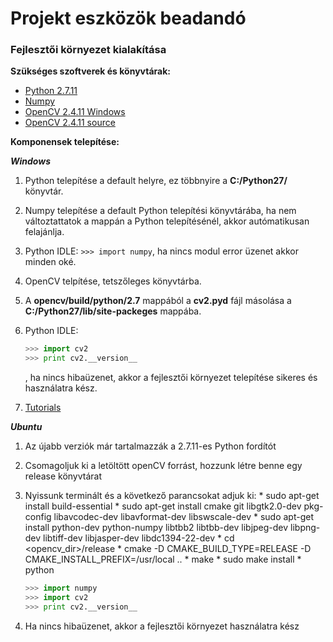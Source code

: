 # Projekt eszközök beadandó
### Fejlesztői környezet kialakítása
**Szükséges szoftverek és könyvtárak:**

  * [Python 2.7.11](https://www.python.org/downloads/release/python-2711/)
  * [Numpy](https://sourceforge.net/projects/numpy/files/NumPy/)
  * [OpenCV 2.4.11 Windows](https://sourceforge.net/projects/opencvlibrary/files/opencv-win/2.4.11/)
  * [OpenCV 2.4.11 source](https://github.com/Itseez/opencv/archive/2.4.11.zip)
    
**Komponensek telepítése:**

***Windows***

  1. Python telepítése a default helyre, ez többnyire a **C:/Python27/** könyvtár.
  2. Numpy telepítése a default Python telepítési könyvtárába, ha nem változtattatok a mappán a Python telepítésénél, akkor autómatikusan felajánlja.
  3. Python IDLE: `>>> import numpy`, ha nincs modul error üzenet akkor minden oké.
  4. OpenCV telpítése, tetszőleges könyvtárba.
  5. A **opencv/build/python/2.7** mappából a **cv2.pyd** fájl másolása a **C:/Python27/lib/site-packeges** mappába.
  6. Python IDLE: 
  
      ```python
      >>> import cv2
      >>> print cv2.__version__
      ```
      , ha nincs hibaüzenet, akkor a fejlesztői környezet telepítése sikeres és használatra kész.
  7. [Tutorials](http://docs.opencv.org/2.4/doc/tutorials/tutorials.html)

***Ubuntu***

  1. Az újabb verziók már tartalmazzák a 2.7.11-es Python fordítót
  2. Csomagoljuk ki a letöltött openCV forrást, hozzunk létre benne egy release könyvtárat
  3. Nyissunk terminált és a következő parancsokat adjuk ki:
    *  sudo apt-get install build-essential
    *  sudo apt-get install cmake git libgtk2.0-dev pkg-config libavcodec-dev libavformat-dev libswscale-dev
    *  sudo apt-get install python-dev python-numpy libtbb2 libtbb-dev libjpeg-dev libpng-dev libtiff-dev libjasper-dev libdc1394-22-dev
    *  cd <opencv_dir>/release
    *  cmake -D CMAKE_BUILD_TYPE=RELEASE -D CMAKE_INSTALL_PREFIX=/usr/local ..
    *  make
    *  sudo make install
    *  python

        ```python
        >>> import numpy
        >>> import cv2
        >>> print cv2.__version__
        ```
  4. Ha nincs hibaüzenet, akkor a fejlesztői környezet használatra kész


